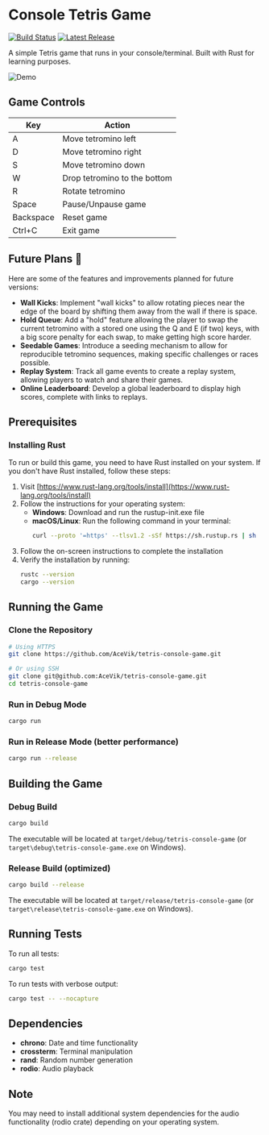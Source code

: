 # Console Tetris Game

[![Build Status](https://github.com/AceVik/tetris-console-game/actions/workflows/release.yml/badge.svg)](https://github.com/AceVik/tetris-console-game/actions)
[![Latest Release](https://img.shields.io/github/v/release/AceVik/tetris-console-game)](https://github.com/AceVik/tetris-console-game/releases/latest)

A simple Tetris game that runs in your console/terminal. Built with Rust for learning purposes.

![Demo](.github/assets/tetris.avif)

## Game Controls

| Key | Action |
|-----|--------|
| A | Move tetromino left |
| D | Move tetromino right |
| S | Move tetromino down |
| W | Drop tetromino to the bottom |
| R | Rotate tetromino |
| Space | Pause/Unpause game |
| Backspace | Reset game |
| Ctrl+C | Exit game |

## Future Plans 🚀

Here are some of the features and improvements planned for future versions:

- **Wall Kicks**: Implement "wall kicks" to allow rotating pieces near the edge of the board by shifting them away from the wall if there is space.
- **Hold Queue**: Add a "hold" feature allowing the player to swap the current tetromino with a stored one using the Q and E (if two) keys, with a big score penalty for each swap, to make getting high score harder.
- **Seedable Games**: Introduce a seeding mechanism to allow for reproducible tetromino sequences, making specific challenges or races possible.
- **Replay System**: Track all game events to create a replay system, allowing players to watch and share their games.
- **Online Leaderboard**: Develop a global leaderboard to display high scores, complete with links to replays.

## Prerequisites

### Installing Rust

To run or build this game, you need to have Rust installed on your system. If you don't have Rust installed, follow these steps:

1. Visit [https://www.rust-lang.org/tools/install](https://www.rust-lang.org/tools/install)
2. Follow the instructions for your operating system:
    - **Windows**: Download and run the rustup-init.exe file
    - **macOS/Linux**: Run the following command in your terminal:
      ```bash
      curl --proto '=https' --tlsv1.2 -sSf https://sh.rustup.rs | sh
      ```
3. Follow the on-screen instructions to complete the installation
4. Verify the installation by running:
   ```bash
   rustc --version
   cargo --version
   ```

## Running the Game

### Clone the Repository

```bash
# Using HTTPS
git clone https://github.com/AceVik/tetris-console-game.git

# Or using SSH
git clone git@github.com:AceVik/tetris-console-game.git
cd tetris-console-game
```

### Run in Debug Mode

```bash
cargo run
```

### Run in Release Mode (better performance)

```bash
cargo run --release
```

## Building the Game

### Debug Build

```bash
cargo build
```

The executable will be located at `target/debug/tetris-console-game` (or `target\debug\tetris-console-game.exe` on Windows).

### Release Build (optimized)

```bash
cargo build --release
```

The executable will be located at `target/release/tetris-console-game` (or `target\release\tetris-console-game.exe` on Windows).

## Running Tests

To run all tests:

```bash
cargo test
```

To run tests with verbose output:

```bash
cargo test -- --nocapture
```

## Dependencies

- **chrono**: Date and time functionality
- **crossterm**: Terminal manipulation
- **rand**: Random number generation
- **rodio**: Audio playback

## Note

You may need to install additional system dependencies for the audio functionality (rodio crate) depending on your operating system.
